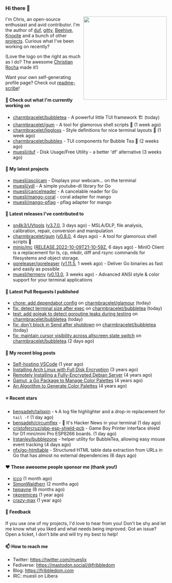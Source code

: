 ### Hi there 👋

<img align="right" src="https://raw.githubusercontent.com/muesli/muesli/master/assets/termenv.png" width="260">

I'm Chris, an open-source enthusiast and avid contributor. I'm the author of [duf](https://github.com/muesli/duf),
[gitty](https://github.com/muesli/gitty), [Beehive](https://github.com/muesli/beehive), [Knoxite](https://github.com/knoxite/knoxite)
 and a bunch of other [projects](https://fribbledom.com/projects/). Curious what I've been working on recently?

(Love the logo on the right as much as I do? The awesome [Christian Rocha](https://github.com/meowgorithm/) made it!)

Want your own self-generating profile page? Check out [readme-scribe](https://github.com/muesli/readme-scribe)!

#### 👷 Check out what I'm currently working on

- [charmbracelet/bubbletea](https://github.com/charmbracelet/bubbletea) - A powerful little TUI framework 🏗 (today)
- [charmbracelet/gum](https://github.com/charmbracelet/gum) - A tool for glamorous shell scripts 🎀 (1 week ago)
- [charmbracelet/lipgloss](https://github.com/charmbracelet/lipgloss) - Style definitions for nice terminal layouts 👄 (1 week ago)
- [charmbracelet/bubbles](https://github.com/charmbracelet/bubbles) - TUI components for Bubble Tea 🫧 (2 weeks ago)
- [muesli/duf](https://github.com/muesli/duf) - Disk Usage/Free Utility - a better &#39;df&#39; alternative (3 weeks ago)

#### 🌱 My latest projects

- [muesli/asciicam](https://github.com/muesli/asciicam) - Displays your webcam... on the terminal
- [muesli/ydl](https://github.com/muesli/ydl) - A simple youtube-dl library for Go
- [muesli/cancelreader](https://github.com/muesli/cancelreader) - A cancelable reader for Go
- [muesli/mango-coral](https://github.com/muesli/mango-coral) - coral adapter for mango
- [muesli/mango-pflag](https://github.com/muesli/mango-pflag) - pflag adapter for mango

#### 🔭 Latest releases I've contributed to

- [sn4k3/UVtools](https://github.com/sn4k3/UVtools) ([v3.7.0](https://github.com/sn4k3/UVtools/releases/tag/v3.7.0), 3 days ago) - MSLA/DLP, file analysis, calibration, repair, conversion and manipulation
- [charmbracelet/gum](https://github.com/charmbracelet/gum) ([v0.8.0](https://github.com/charmbracelet/gum/releases/tag/v0.8.0), 4 days ago) - A tool for glamorous shell scripts 🎀
- [minio/mc](https://github.com/minio/mc) ([RELEASE.2022-10-09T21-10-59Z](https://github.com/minio/mc/releases/tag/RELEASE.2022-10-09T21-10-59Z), 6 days ago) - MinIO Client is a replacement for ls, cp, mkdir, diff and rsync commands for filesystems and object storage.
- [goreleaser/goreleaser](https://github.com/goreleaser/goreleaser) ([v1.11.5](https://github.com/goreleaser/goreleaser/releases/tag/v1.11.5), 1 week ago) - Deliver Go binaries as fast and easily as possible
- [muesli/termenv](https://github.com/muesli/termenv) ([v0.13.0](https://github.com/muesli/termenv/releases/tag/v0.13.0), 3 weeks ago) - Advanced ANSI style &amp; color support for your terminal applications

#### 🔨 Latest Pull Requests I published

- [chore: add dependabot config](https://github.com/charmbracelet/glamour/pull/190) on [charmbracelet/glamour](https://github.com/charmbracelet/glamour) (today)
- [fix: detect terminal size after exec](https://github.com/charmbracelet/bubbletea/pull/541) on [charmbracelet/bubbletea](https://github.com/charmbracelet/bubbletea) (today)
- [test: add goleak to detect goroutine leaks during testing](https://github.com/charmbracelet/bubbletea/pull/540) on [charmbracelet/bubbletea](https://github.com/charmbracelet/bubbletea) (today)
- [fix: don&#39;t block in Send after shutdown](https://github.com/charmbracelet/bubbletea/pull/539) on [charmbracelet/bubbletea](https://github.com/charmbracelet/bubbletea) (today)
- [fix: maintain cursor visibility across altscreen state switch](https://github.com/charmbracelet/bubbletea/pull/537) on [charmbracelet/bubbletea](https://github.com/charmbracelet/bubbletea) (2 days ago)

#### 📜 My recent blog posts

- [Self-hosting VSCode](https://fribbledom.com/posts/selfhosting-vscode/) (1 year ago)
- [Installing Arch Linux with Full Disk Encryption](https://fribbledom.com/posts/encrypted-arch-install/) (3 years ago)
- [Remotely Installing a Fully-Encrypted Debian Server](https://fribbledom.com/posts/encrypted-remote-debian-install/) (4 years ago)
- [Gamut, a Go Package to Manage Color Palettes](https://fribbledom.com/posts/gamut-package-to-handle-color-palettes/) (4 years ago)
- [An Algorithm to Generate Color Palettes](https://fribbledom.com/posts/an-algorithm-to-generate-color-palettes/) (4 years ago)

#### ⭐ Recent stars

- [bensadeh/tailspin](https://github.com/bensadeh/tailspin) - 🌀 A log file highlighter and a drop-in replacement for `tail -f` (1 day ago)
- [bensadeh/circumflex](https://github.com/bensadeh/circumflex) - 🌿 It&#39;s Hacker News in your terminal (1 day ago)
- [cristofercruz/gbp-esp-shield-pcb](https://github.com/cristofercruz/gbp-esp-shield-pcb) - Game Boy Printer interface shield for D1 mini/mini Pro ESP8266 boards. (1 day ago)
- [lrstanley/bubblezone](https://github.com/lrstanley/bubblezone) - helper utility for BubbleTea, allowing easy mouse event tracking (4 days ago)
- [nfx/go-htmltable](https://github.com/nfx/go-htmltable) - Structured HTML table data extraction from URLs in Go that has almost no external dependencies (6 days ago)

#### ❤️ These awesome people sponsor me (thank you!)

- [icco](https://github.com/icco) (1 month ago)
- [SimonWaldherr](https://github.com/SimonWaldherr) (2 months ago)
- [twpayne](https://github.com/twpayne) (8 months ago)
- [nkpremices](https://github.com/nkpremices) (1 year ago)
- [crazy-max](https://github.com/crazy-max) (1 year ago)

#### 💬 Feedback

If you use one of my projects, I'd love to hear from you! Don't be shy and let me know what you liked
and what needs being improved. Got an issue? Open a ticket, I don't bite and will try my best to help!

#### 📫 How to reach me

- Twitter: https://twitter.com/mueslix
- Fediverse: https://mastodon.social/@fribbledom
- Blog: https://fribbledom.com
- IRC: muesli on Libera
